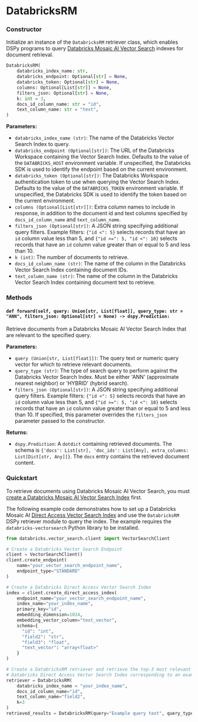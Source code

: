 # DatabricksRM

### Constructor

Initialize an instance of the `DatabricksRM` retriever class, which enables DSPy programs to query
[Databricks Mosaic AI Vector Search](https://docs.databricks.com/en/generative-ai/vector-search.html#mosaic-ai-vector-search)
indexes for document retrieval.

```python
DatabricksRM(
    databricks_index_name: str,
    databricks_endpoint: Optional[str] = None,
    databricks_token: Optional[str] = None,
    columns: Optional[List[str]] = None,
    filters_json: Optional[str] = None,
    k: int = 3,
    docs_id_column_name: str = "id",
    text_column_name: str = "text",
)
```

**Parameters:**

- `databricks_index_name (str)`: The name of the Databricks Vector Search Index to query.
- `databricks_endpoint (Optional[str])`: The URL of the Databricks Workspace containing
  the Vector Search Index. Defaults to the value of the `DATABRICKS_HOST` environment variable.
  If unspecified, the Databricks SDK is used to identify the endpoint based on the current
  environment.
- `databricks_token (Optional[str])`: The Databricks Workspace authentication token to use
  when querying the Vector Search Index. Defaults to the value of the `DATABRICKS_TOKEN`
  environment variable. If unspecified, the Databricks SDK is used to identify the token based on
  the current environment.
- `columns (Optional[List[str]])`: Extra column names to include in response, in addition to the
  document id and text columns specified by `docs_id_column_name` and `text_column_name`.
- `filters_json (Optional[str])`: A JSON string specifying additional query filters.
  Example filters: `{"id <": 5}` selects records that have an `id` column value
  less than 5, and `{"id >=": 5, "id <": 10}` selects records that have an `id`
  column value greater than or equal to 5 and less than 10.
- `k (int)`: The number of documents to retrieve.
- `docs_id_column_name (str)`: The name of the column in the Databricks Vector Search Index
  containing document IDs.
- `text_column_name (str)`: The name of the column in the Databricks Vector Search Index
  containing document text to retrieve.

### Methods

#### `def forward(self, query: Union[str, List[float]], query_type: str = "ANN", filters_json: Optional[str] = None) -> dspy.Prediction:`

Retrieve documents from a Databricks Mosaic AI Vector Search Index that are relevant to the
specified query.

**Parameters:**

- `query (Union[str, List[float]])`: The query text or numeric query vector
  for which to retrieve relevant documents.
- `query_type (str)`: The type of search query to perform against the
  Databricks Vector Search Index. Must be either 'ANN' (approximate nearest neighbor) or 'HYBRID'
  (hybrid search).
- `filters_json (Optional[str])`: A JSON string specifying additional query filters.
  Example filters: `{"id <": 5}` selects records that have an `id` column value
  less than 5, and `{"id >=": 5, "id <": 10}` selects records that have an `id`
  column value greater than or equal to 5 and less than 10. If specified, this
  parameter overrides the `filters_json` parameter passed to the constructor.

**Returns:**

- `dspy.Prediction`: A `dotdict` containing retrieved documents. The schema is
  `{'docs': List[str], 'doc_ids': List[Any], extra_columns: List[Dict[str, Any]]}`.
  The `docs` entry contains the retrieved document content.

### Quickstart

To retrieve documents using Databricks Mosaic AI Vector Search, you must [create a
Databricks Mosaic AI Vector Search Index](https://docs.databricks.com/en/generative-ai/create-query-vector-search.html)
first.

The following example code demonstrates how to set up a Databricks Mosaic AI
[Direct Access Vector Search Index](https://docs.databricks.com/en/generative-ai/create-query-vector-search.html#create-a-vector-search-index)
and use the `DatabricksRM` DSPy retriever module to query the index. The example requires
the `databricks-vectorsearch` Python library to be installed.

```python
from databricks.vector_search.client import VectorSearchClient

# Create a Databricks Vector Search Endpoint
client = VectorSearchClient()
client.create_endpoint(
    name="your_vector_search_endpoint_name",
    endpoint_type="STANDARD"
)

# Create a Databricks Direct Access Vector Search Index
index = client.create_direct_access_index(
    endpoint_name="your_vector_search_endpoint_name",
    index_name="your_index_name",
    primary_key="id",
    embedding_dimension=1024,
    embedding_vector_column="text_vector",
    schema={
      "id": "int",
      "field2": "str",
      "field3": "float",
      "text_vector": "array<float>"
    }
)

# Create a DatabricksRM retriever and retrieve the top-3 most relevant documents from the
# Databricks Direct Access Vector Search Index corresponding to an example query
retriever = DatabricksRM(
    databricks_index_name = "your_index_name",
    docs_id_column_name="id",
    text_column_name="field2",
    k=3
)
retrieved_results = DatabricksRM(query="Example query text", query_type="hybrid"))
```
